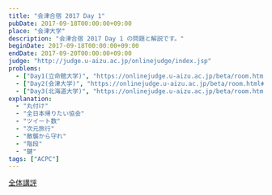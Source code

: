 ```yaml
---
title: "会津合宿 2017 Day 1"
pubDate: 2017-09-18T00:00:00+09:00
place: "会津大学"
description: "会津合宿 2017 Day 1 の問題と解説です。"
beginDate: 2017-09-18T00:00:00+09:00
endDate: 2017-09-20T00:00:00+09:00
judge: "http://judge.u-aizu.ac.jp/onlinejudge/index.jsp"
problems:
  - ["Day1(立命館大学)", "https://onlinejudge.u-aizu.ac.jp/beta/room.html#ACPC2017Day1"]
  - ["Day2(会津大学)", "https://onlinejudge.u-aizu.ac.jp/beta/room.html#ACPC2017Day2"]
  - ["Day3(北海道大学)", "https://onlinejudge.u-aizu.ac.jp/beta/room.html#ACPC2017Day3"]
explanation:
  - "丸付け"
  - "全日本帰りたい協会"
  - "ツイート数"
  - "次元旅行"
  - "敵襲から守れ"
  - "階段"
  - "鍵"
tags: ["ACPC"]
---
```

<a href="/contestData/acpc2017/kohyo.pdf">全体講評</a>
